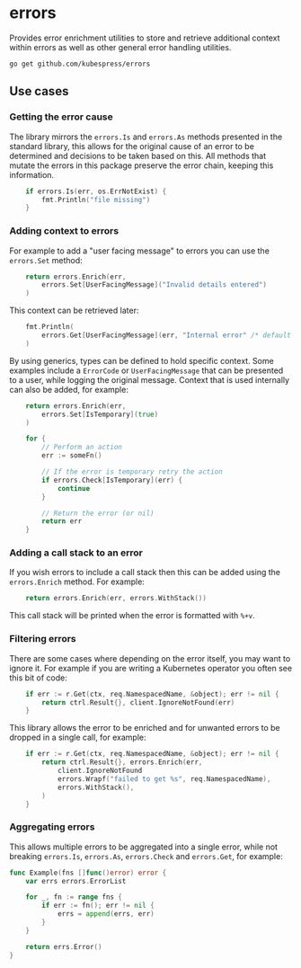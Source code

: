 # errors

Provides error enrichment utilities to store and retrieve additional context within errors as well as other general error handling utilities.

```
go get github.com/kubespress/errors
```

## Use cases

### Getting the error cause

The library mirrors the `errors.Is` and `errors.As` methods presented in the standard library, this allows for the original cause of an error to be determined and decisions to be taken based on this. All methods that mutate the errors in this package preserve the error chain, keeping this information.

```go
    if errors.Is(err, os.ErrNotExist) {
        fmt.Println("file missing")
    }
```

### Adding context to errors

For example to add a "user facing message" to errors you can use the `errors.Set` method:

```go
    return errors.Enrich(err,
        errors.Set[UserFacingMessage]("Invalid details entered")
    )
```

This context can be retrieved later:
```go
    fmt.Println(
        errors.Get[UserFacingMessage](err, "Internal error" /* default value*/)
    )
```

By using generics, types can be defined to hold specific context. Some examples include a `ErrorCode` or `UserFacingMessage` that can be presented to a user, while logging the original message. Context that is used internally can also be added, for example:

```go
    return errors.Enrich(err,
        errors.Set[IsTemporary](true)
    )
```

```go
    for {
        // Perform an action
        err := someFn()

        // If the error is temporary retry the action
        if errors.Check[IsTemporary](err) {
            continue
        }

        // Return the error (or nil)
        return err
    }
```

### Adding a call stack to an error

If you wish errors to include a call stack then this can be added using the `errors.Enrich` method. For example:

```go
    return errors.Enrich(err, errors.WithStack())
```

This call stack will be printed when the error is formatted with `%+v`.

### Filtering errors

There are some cases where depending on the error itself, you may want to ignore it. For example if you are writing a Kubernetes operator you often see this bit of code:

```go
    if err := r.Get(ctx, req.NamespacedName, &object); err != nil {
        return ctrl.Result{}, client.IgnoreNotFound(err)
    }
```

This library allows the error to be enriched and for unwanted errors to be dropped in a single call, for example:

```go
    if err := r.Get(ctx, req.NamespacedName, &object); err != nil {
        return ctrl.Result{}, errors.Enrich(err, 
            client.IgnoreNotFound
            errors.Wrapf("failed to get %s", req.NamespacedName),
            errors.WithStack(),
        )
    }
```

### Aggregating errors

This allows multiple errors to be aggregated into a single error, while not breaking `errors.Is`, `errors.As`, `errors.Check` and `errors.Get`, for example:

```go
func Example(fns []func()error) error {
    var errs errors.ErrorList

    for _, fn := range fns {
        if err := fn(); err != nil {
            errs = append(errs, err)
        }
    }

    return errs.Error()
}
```